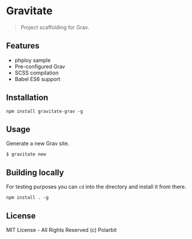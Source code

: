 # Gravitate
> Project scaffolding for Grav.

## Features

- phploy sample
- Pre-configured Grav
- SCSS compilation
- Babel ES6 support

## Installation

    npm install gravitate-grav -g

## Usage

Generate a new Grav site.

    $ gravitate new

## Building locally

For testing purposes you can `cd` into the directory and install it from there.

    npm install . -g

## License

MIT License - All Rights Reserved (c) Polarbit
